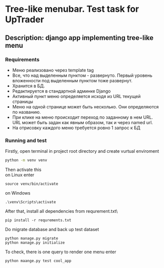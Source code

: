 # Tree-like menubar. Test task for UpTrader
## Description: django app implementing tree-like menu
### Requirements
- Меню реализовано через template tag
-  Все, что над выделенным пунктом - развернуто. Первый уровень вложенности под выделенным пунктом тоже развернут.
- Хранится в БД.
- Редактируется в стандартной админке Django
- Активный пункт меню определяется исходя из URL текущей страницы
- Меню на одной странице может быть несколько. Они определяются по названию.
- При клике на меню происходит переход по заданному в нем URL. URL может быть задан как явным образом, так и через named url.
- На отрисовку каждого меню требуется ровно 1 запрос к БД

### Running and test
Firstly, open terminal in project root directory and create vurtual enviroment
```bash
python -m venv venv
```
Then activate this <br>
on Linux enter
```
source venv/bin/activate
```
on Windows
```
.\venv\Scripts\activate
```
After that, install all dependencies from requrement.txt\

```
pip install -r requrements.txt
```
Do migrate database and back up test dataset
```
python manage.py migrate
python manage.py initialize
```
To check, there is one query to render one menu enter
```
python maange.py test cool_app
```





